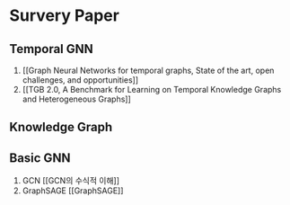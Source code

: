 # Survery Paper
## Temporal GNN
1. [[Graph Neural Networks for temporal graphs, State of the art, open challenges, and opportunities]]
2. [[TGB 2.0, A Benchmark for Learning on Temporal Knowledge Graphs and Heterogeneous Graphs]]

## Knowledge Graph 


## Basic GNN
1. GCN 
	[[GCN의 수식적 이해]]
2. GraphSAGE
	[[GraphSAGE]]
   